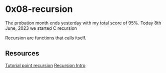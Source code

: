 # 0x08-recursion

The probation month ends yesterday with my total score of 95%. Today 8th June, 2023 we started C recursion <br>

Recursion are functions that calls itself. <br>

## Resources
[Tutorial point recursion](https://www.tutorialspoint.com/cprogramming/c_recursion.htm)
[Recursion Intro](https://s3.amazonaws.com/alx-intranet.hbtn.io/uploads/misc/2021/1/2818ba6f14f644b871dcbd746925fa15b8cd5937.pdf?X-Amz-Algorithm=AWS4-HMAC-SHA256&X-Amz-Credential=AKIARDDGGGOUSBVO6H7D%2F20230608%2Fus-east-1%2Fs3%2Faws4_request&X-Amz-Date=20230608T162321Z&X-Amz-Expires=86400&X-Amz-SignedHeaders=host&X-Amz-Signature=0d4252825c023f9382108814e30e1efe0a174635a5ee6548afb55c35cb07b6c6)
